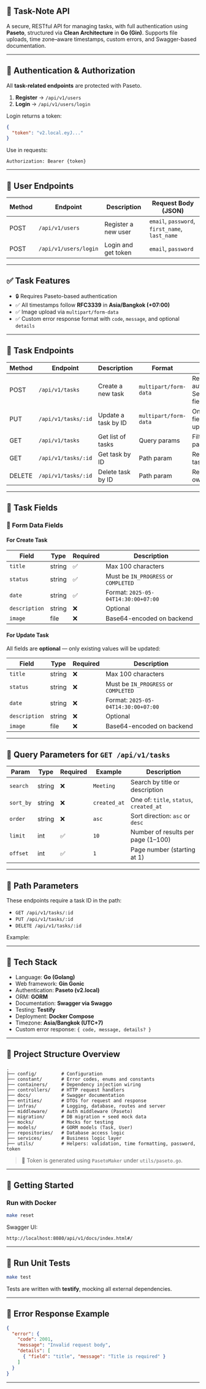 ## 📝 Task-Note API

A secure, RESTful API for managing tasks, with full authentication using **Paseto**, structured via **Clean Architecture** in **Go (Gin)**. Supports file uploads, time zone–aware timestamps, custom errors, and Swagger-based documentation.

---

## 🔐 Authentication & Authorization

All **task-related endpoints** are protected with Paseto.

1. **Register** → `/api/v1/users`
2. **Login** → `/api/v1/users/login`

Login returns a token:

```json
{
  "token": "v2.local.eyJ..."
}
```

Use in requests:

```
Authorization: Bearer {token}
```

---

## 👤 User Endpoints

| Method | Endpoint                 | Description         | Request Body (JSON)                        |
|--------|--------------------------|---------------------|--------------------------------------------|
| POST   | `/api/v1/users` | Register a new user | `email`, `password`, `first_name`, `last_name` |
| POST   | `/api/v1/users/login`    | Login and get token | `email`, `password`                        |

---

## ✅ Task Features

* 🔒 Requires Paseto-based authentication
* ✅ All timestamps follow **RFC3339** in **Asia/Bangkok (+07:00)**
* ✅ Image upload via `multipart/form-data`
* ✅ Custom error response format with `code`, `message`, and optional `details`

---

## 📌 Task Endpoints

| Method | Endpoint            | Description          | Format                | Notes                                                         |
|--------|---------------------|----------------------|------------------------|---------------------------------------------------------------|
| POST   | `/api/v1/tasks`     | Create a new task     | `multipart/form-data` | Requires authentication. See form fields below               |
| PUT    | `/api/v1/tasks/:id` | Update a task by ID   | `multipart/form-data` | Only sends fields to update                                   |
| GET    | `/api/v1/tasks`     | Get list of tasks     | Query params          | Filterable & paginated                                        |
| GET    | `/api/v1/tasks/:id` | Get task by ID        | Path param            | Returns full task object                                      |
| DELETE | `/api/v1/tasks/:id` | Delete task by ID     | Path param            | Requires task ownership                                       |

---

## 🧾 Task Fields

### 🔸 Form Data Fields

#### For **Create** Task

| Field         | Type   | Required | Description                          |
|---------------|--------|----------|--------------------------------------|
| `title`       | string | ✅        | Max 100 characters                   |
| `status`      | string | ✅        | Must be `IN_PROGRESS` or `COMPLETED` |
| `date`        | string | ✅        | Format: `2025-05-04T14:30:00+07:00`  |
| `description` | string | ❌        | Optional                             |
| `image`       | file   | ❌        | Base64-encoded on backend            |

#### For **Update** Task

All fields are **optional** — only existing values will be updated:

| Field         | Type   | Required | Description                          |
|---------------|--------|----------|--------------------------------------|
| `title`       | string | ❌        | Max 100 characters                   |
| `status`      | string | ❌        | Must be `IN_PROGRESS` or `COMPLETED` |
| `date`        | string | ❌        | Format: `2025-05-04T14:30:00+07:00`  |
| `description` | string | ❌        | Optional                             |
| `image`       | file   | ❌        | Base64-encoded on backend            |

---

## 🔎 Query Parameters for `GET /api/v1/tasks`

| Param     | Type   | Required | Example      | Description                            |
|-----------|--------|----------|--------------|----------------------------------------|
| `search`  | string | ❌        | `Meeting`    | Search by title or description         |
| `sort_by` | string | ❌        | `created_at` | One of: `title`, `status`, `created_at` |
| `order`   | string | ❌        | `asc`        | Sort direction: `asc` or `desc`        |
| `limit`   | int    | ✅        | `10`         | Number of results per page (1–100)     |
| `offset`  | int    | ✅        | `1`          | Page number (starting at 1)            |

---

## 🔗 Path Parameters

These endpoints require a task ID in the path:

- `GET /api/v1/tasks/:id`
- `PUT /api/v1/tasks/:id`
- `DELETE /api/v1/tasks/:id`

Example:

---

## 🧱 Tech Stack

* Language: **Go (Golang)**
* Web framework: **Gin Gonic**
* Authentication: **Paseto (v2.local)**
* ORM: **GORM**
* Documentation: **Swagger via Swaggo**
* Testing: **Testify**
* Deployment: **Docker Compose**
* Timezone: **Asia/Bangkok (UTC+7)**
* Custom error response: `{ code, message, details? }`

---

## 📁 Project Structure Overview

```
.
├── config/         # Configuration
├── constant/       # Error codes, enums and constants
├── containers/     # Dependency injection wiring
├── controllers/    # HTTP request handlers
├── docs/           # Swagger documentation
├── entities/       # DTOs for request and response
├── infras/         # Logging, database, routes and server
├── middleware/     # Auth middleware (Paseto)
├── migration/      # DB migration + seed mock data
├── mocks/          # Mocks for testing
├── models/         # GORM models (Task, User)
├── repositories/   # Database access logic
├── services/       # Business logic layer
├── utils/          # Helpers: validation, time formatting, password, token
```

> 🔐 Token is generated using `PasetoMaker` under `utils/paseto.go`.

---

## 🚀 Getting Started

### Run with Docker

```bash
make reset
```

Swagger UI:

```
http://localhost:8080/api/v1/docs/index.html#/
```

---

## 🧪 Run Unit Tests

```bash
make test
```

Tests are written with **testify**, mocking all external dependencies.

---

## 🧾 Error Response Example

```json
{
  "error": {
    "code": 2001,
    "message": "Invalid request body",
    "details": [
      { "field": "title", "message": "Title is required" }
    ]
  }
}
```

---
